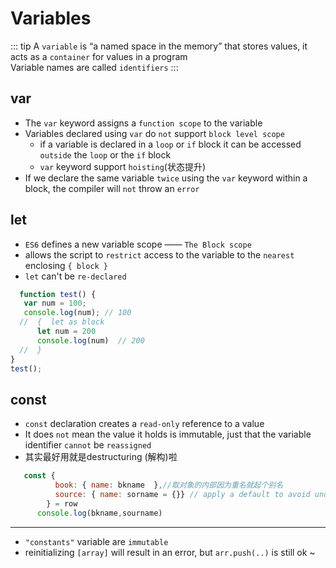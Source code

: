 # Variables

::: tip
A `variable` is “a named space in the memory” that stores values, it acts as a `container` for values in a program  
Variable names are called `identifiers`
:::

## var
- The `var` keyword assigns a `function scope` to the variable
- Variables declared using `var` do `not` support `block level scope`
  -  if a variable is declared in a `loop` or `if` block it can be accessed `outside` the `loop` or the `if` block
  - `var` keyword support `hoisting`(状态提升)
- If we declare the same variable `twice` using the `var` keyword within a block, the compiler will `not` throw an `error`

## let
- `ES6` defines a new variable scope —— `The Block scope`
- allows the script to `restrict` access to the variable to the `nearest` enclosing `{ block }`
- `let` can't be `re-declared`
``` js
  function test() { 
   var num = 100;
   console.log(num); // 100
  //  {  let as block
      let num = 200 
      console.log(num)  // 200
  //  } 
} 
test();
```

## const
- `const` declaration creates a `read-only` reference to a value
- It does `not` mean the value it holds is immutable, just that the variable identifier `cannot` be `reassigned`
- 其实最好用就是destructuring (解构)啦
``` js
   const {
          book: { name: bkname  },//取对象的内部因为重名就起个别名
          source: { name: sorname = {}} // apply a default to avoid undefined
        } = row
      console.log(bkname,sourname)
```
---
- `"constants"` variable are `immutable`
- reinitializing `[array]` will result in an error, but `arr.push(..)` is still ok ~
